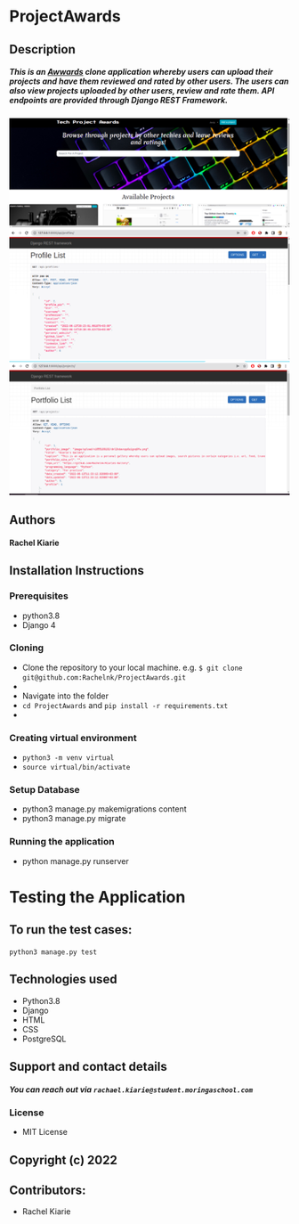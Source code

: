 # ProjectAwards

## Description
##### This is an [Awwards](https://www.awwwards.com/) clone application whereby users can upload their projects and have them reviewed and rated by other users. The users can also view projects uploaded by other users, review and rate them. API endpoints are provided through Django REST Framework.

![landing page screenshot](https://github.com/Rachelnk/ProjectAwards/blob/main/Screenshots/index.png)
![Profiles API Endpoint](https://github.com/Rachelnk/ProjectAwards/blob/main/Screenshots/profile.png)
![Projects API Endpoint](https://github.com/Rachelnk/ProjectAwards/blob/main/Screenshots/portfolio.png)

## Authors
#### Rachel Kiarie


## Installation Instructions
### Prerequisites
* python3.8
* Django 4

### Cloning

* Clone the repository to your local machine. e.g. 
`$ git clone git@github.com:Rachelnk/ProjectAwards.git`
*
* Navigate into the folder
* `cd ProjectAwards` and `pip install -r requirements.txt`
* 
### Creating virtual environment
* `python3 -m venv virtual`
* `source virtual/bin/activate`

### Setup Database
* python3 manage.py makemigrations content
* python3 manage.py migrate

### Running the application
* python manage.py runserver

# Testing the Application
## To run the test cases:
`python3 manage.py test`


## Technologies used
* Python3.8
* Django
* HTML
* CSS
* PostgreSQL

## Support and contact details
##### You can reach out via `rachael.kiarie@student.moringaschool.com` 
 ### License
 * MIT License
 ## Copyright (c) 2022
 
 ## Contributors:
 * Rachel Kiarie


